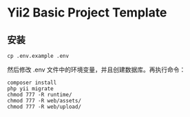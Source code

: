 # Yii2 Basic Project Template

## 安装

```
cp .env.example .env
```

然后修改 .env 文件中的环境变量，并且创建数据库。再执行命令：

```
composer install
php yii migrate
chmod 777 -R runtime/
chmod 777 -R web/assets/
chmod 777 -R web/upload/
```

